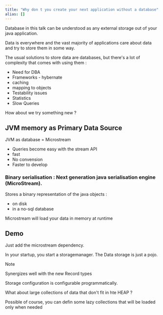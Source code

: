 ```yaml
---
title: "Why don t you create your next application without a database"
alias: []
---
```


Database in this talk can be understood as any external storage out of your java application.

Data is everywhere and the vast majority of applications care about data and try to store them in some way.

The usual solutions to store data are databases, but there's a lot of complexity that comes with using them :
- Need for DBA
- Frameworks - hybernate
- caching
- mapping to objects
- Testability issues
- Statistics
- Slow Queries

How about we try something new ?

## JVM memory as Primary Data Source
JVM as database = Microstream
- Queries become easy with the stream API
- fast
- No convension
- Faster to develop

### Binary serialisation : Next generation java serialisation engine (MicroStream).

Stores a binary representation of the java objects :
- on disk
- in a no-sql database

Microstream will load your data in memory at runtime

## Demo

Just add the microstream dependency.

In your startup, you start a storagemanager.
The Data storage is just a pojo.


> [!NOTE] 
> Synergizes well with the new Record types

Storage configuration is configurable programmatically.

What about large collections of data that don't fit in hte HEAP ?

Possible of course, you can defin some lazy collections that will be loaded only when needed